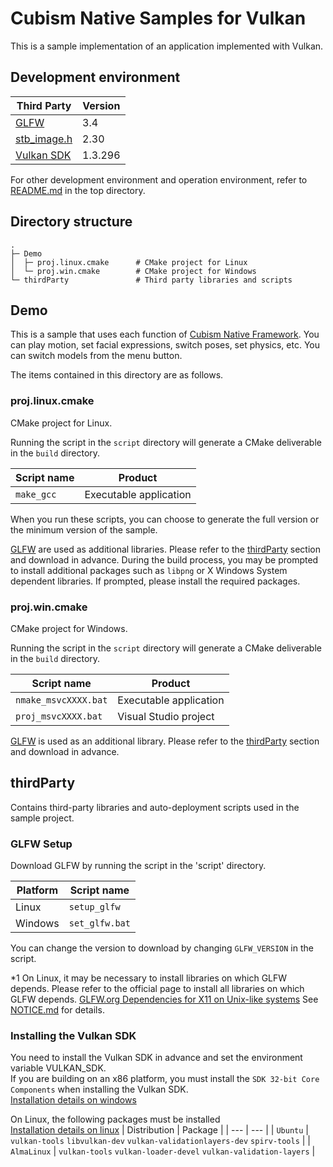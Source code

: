 # Cubism Native Samples for Vulkan

This is a sample implementation of an application implemented with Vulkan.


## Development environment

| Third Party | Version |
| --- | --- |
| [GLFW] | 3.4 |
| [stb_image.h] | 2.30 |
| [Vulkan SDK] | 1.3.296 |

For other development environment and operation environment, refer to [README.md](/README.md) in the top directory.


## Directory structure

```
.
├─ Demo
│  ├─ proj.linux.cmake      # CMake project for Linux
│  └─ proj.win.cmake        # CMake project for Windows
└─ thirdParty               # Third party libraries and scripts
```


## Demo

This is a sample that uses each function of [Cubism Native Framework].
You can play motion, set facial expressions, switch poses, set physics, etc.
You can switch models from the menu button.

[Cubism Native Framework]: https://github.com/Live2D/CubismNativeFramework

The items contained in this directory are as follows.

### proj.linux.cmake

CMake project for Linux.

Running the script in the `script` directory will generate a CMake deliverable in the `build` directory.

| Script name | Product |
| --- | --- |
| `make_gcc` | Executable application |

When you run these scripts, you can choose to generate the full version or the minimum version of the sample.

[GLFW] are used as additional libraries.
Please refer to the [thirdParty](#thirdParty) section and download in advance.
During the build process, you may be prompted to install additional packages such as `libpng` or X Windows System dependent libraries. If prompted, please install the required packages.

### proj.win.cmake

CMake project for Windows.

Running the script in the `script` directory will generate a CMake deliverable in the `build` directory.

| Script name | Product |
| --- | --- |
| `nmake_msvcXXXX.bat` | Executable application |
| `proj_msvcXXXX.bat` | Visual Studio project |

[GLFW] is used as an additional library.
Please refer to the [thirdParty](README.md#thirdParty) section and download in advance.

## thirdParty

Contains third-party libraries and auto-deployment scripts used in the sample project.

### GLFW Setup

Download GLFW by running the script in the 'script' directory.

| Platform | Script name |
| --- | --- |
| Linux | `setup_glfw` |
| Windows | `set_glfw.bat` |

You can change the version to download by changing `GLFW_VERSION` in the script.

*1 On Linux, it may be necessary to install libraries on which GLFW depends. Please refer to the official page to install all libraries on which GLFW depends.
[GLFW.org Dependencies for X11 on Unix-like systems](https://www.glfw.org/docs/latest/compile_guide.html#compile_deps_x11)
See [NOTICE.md](/NOTICE.md) for details.

### Installing the Vulkan SDK

You need to install the Vulkan SDK in advance and set the environment variable VULKAN_SDK.  
If you are building on an x86 platform, you must install the `SDK 32-bit Core Components` when installing the Vulkan SDK.  
[Installation details on windows](https://vulkan-tutorial.com/Development_environment#page_Windows)

On Linux, the following packages must be installed  
[Installation details on linux](https://vulkan-tutorial.com/Development_environment#page_Linux)
| Distribution | Package |
| --- | --- |
| `Ubuntu` | `vulkan-tools` `libvulkan-dev` `vulkan-validationlayers-dev` `spirv-tools` |
| `AlmaLinux` | `vulkan-tools` `vulkan-loader-devel` `vulkan-validation-layers` |

[GLFW]: https://github.com/glfw/glfw
[stb_image.h]: https://github.com/nothings/stb/blob/master/stb_image.h
[Vulkan SDK]: https://www.lunarg.com/vulkan-sdk/
